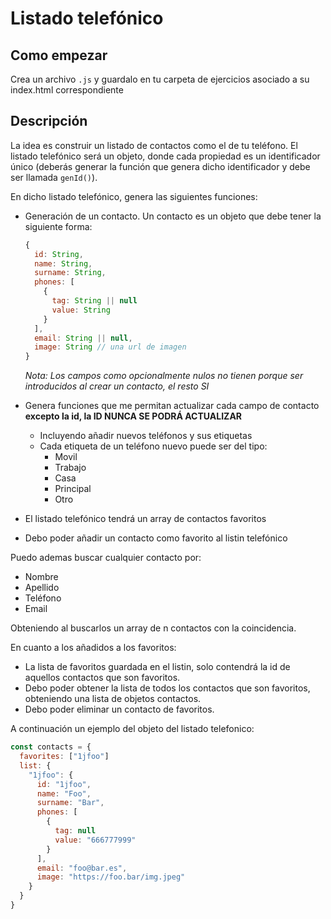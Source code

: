 # Listado telefónico

## Como empezar

Crea un archivo `.js` y guardalo en tu carpeta de ejercicios asociado a su index.html correspondiente

## Descripción

La idea es construir un listado de contactos como el de tu teléfono. El listado telefónico será un objeto, donde cada propiedad es un identificador único (deberás generar la función que genera dicho identificador y debe ser llamada `genId()`).

En dicho listado telefónico, genera las siguientes funciones:

- Generación de un contacto. Un contacto es un objeto que debe tener la siguiente forma:

  ```js
  {
    id: String,
    name: String,
    surname: String,
    phones: [
      {
        tag: String || null
        value: String
      }
    ],
    email: String || null,
    image: String // una url de imagen
  }
  ```

  _Nota: Los campos como opcionalmente nulos no tienen porque ser introducidos al crear un contacto, el resto SI_

- Genera funciones que me permitan actualizar cada campo de contacto **excepto la id, la ID NUNCA SE PODRÁ ACTUALIZAR**

  - Incluyendo añadir nuevos teléfonos y sus etiquetas
  - Cada etiqueta de un teléfono nuevo puede ser del tipo:
    - Movil
    - Trabajo
    - Casa
    - Principal
    - Otro

- El listado telefónico tendrá un array de contactos favoritos
- Debo poder añadir un contacto como favorito al listin telefónico

Puedo ademas buscar cualquier contacto por:

- Nombre
- Apellido
- Teléfono
- Email

Obteniendo al buscarlos un array de n contactos con la coincidencia.

En cuanto a los añadidos a los favoritos:

- La lista de favoritos guardada en el listin, solo contendrá la id de aquellos contactos que son favoritos.
- Debo poder obtener la lista de todos los contactos que son favoritos, obteniendo una lista de objetos contactos.
- Debo poder eliminar un contacto de favoritos.

A continuación un ejemplo del objeto del listado telefonico:

```js
const contacts = {
  favorites: ["1jfoo"]
  list: {
    "1jfoo": {
      id: "1jfoo",
      name: "Foo",
      surname: "Bar",
      phones: [
        {
          tag: null
          value: "666777999"
        }
      ],
      email: "foo@bar.es",
      image: "https://foo.bar/img.jpeg"
    }
  }
}
```
